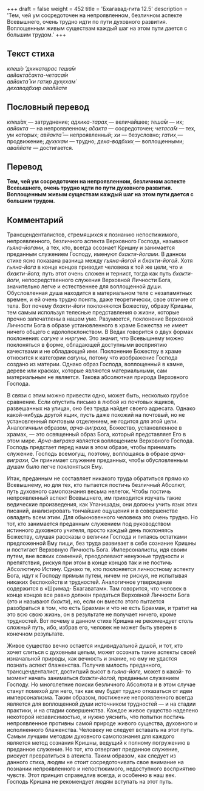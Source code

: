 +++
draft = false
weight = 452
title = 'Бхагавад-гита 12.5'
description = 'Тем, чей ум сосредоточен на непроявленном, безличном аспекте Всевышнего, очень трудно идти по пути духовного развития. Воплощенным живым существам каждый шаг на этом пути дается с большим трудом.'
+++

## Текст стиха

_клеш́о ’дхикатарас теша̄м  
авйакта̄сакта-четаса̄м  
авйакта̄ хи гатир дух̣кхам̇  
дехавадбхир ава̄пйате_

## Пословный перевод

_клеш́ах̣_ — затруднение; _адхика_\-_тарах̣_ — величайшее; _теша̄м_ — их; _авйакта_ — на непроявленном; _а̄сакта_ — сосредоточен; _четаса̄м_ — тех, ум которых; _авйакта̄_ — непроявленный; _хи_ — безусловно; _гатих̣_ — продвижение; _дух̣кхам_ — трудно; _деха_\-_вадбхих̣_ — воплощенными; _ава̄пйате_ — достигается.

## Перевод

**Тем, чей ум сосредоточен на непроявленном, безличном аспекте Всевышнего, очень трудно идти по пути духовного развития. Воплощенным живым существам каждый шаг на этом пути дается с большим трудом.**

## Комментарий

Трансценденталистов, стремящихся к познанию непостижимого, непроявленного, безличного аспекта Верховного Господа, называют _гьяна-йогами,_ а тех, кто, всегда осознает Кришну и занимается преданным служением Господу, именуют _бхакти-йогами_. В данном стихе ясно показана разница между _гьяна-йогой_ и _бхакти-йогой_. Хотя _гьяна-йога_ в конце концов приводит человека к той же цели, что и _бхакти-йога,_ путь этот очень сложен и тернист, тогда как путь _бхакти-йоги,_ непосредственного служения Верховной Личности Бога, значительно легче и естественнее для воплощенной души. Обусловленная душа находится в материальном теле с незапамятных времен, и ей очень трудно понять, даже теоретически, свое отличие от тела. Вот почему _бхакти-йоги_ поклоняются Божеству, образу Кришны, тем самым используя телесные представления о жизни, которые прочно запечатлены в нашем уме. Разумеется, поклонение Верховной Личности Бога в образе установленного в храме Божества не имеет ничего общего с идолопоклонством. В Ведах говорится о двух формах поклонения: _сагуне_ и _ниргуне._ Это значит, что Всевышнему можно поклоняться в форме, обладающей доступными восприятию качествами и не обладающей ими. Поклонение Божеству в храме относится к категории _сагуны,_ потому что изображение Господа создано из материи. Однако образ Господа, воплощенный в камне, дереве или красках, которые являются материальными, сам материальным не является. Такова абсолютная природа Верховного Господа.

В связи с этим можно привести одно, может быть, несколько грубое сравнение. Если опустить письмо в любой из почтовых ящиков, развешанных на улицах, оно без труда найдет своего адресата. Однако какой-нибудь другой ящик, пусть даже похожий на почтовый, но не установленный почтовым отделением, не годится для этой цели. Аналогичным образом, _арча-виграха,_ Божество, установленное в храмах, — это освященный образ Бога, который представляет Его в этом мире. _Арча-виграха_ является воплощением Верховного Господа. Господь предстает перед нами в этом образе, чтобы принимать служение. Господь всемогущ, поэтому, воплощаясь в образе _арча-виграхи,_ Он принимает служение преданных, чтобы обусловленным душам было легче поклоняться Ему.

Итак, преданным не составляет никакого труда обратиться прямо ко Всевышнему, но для тех, кто пытается постичь безличный Абсолют, путь духовного самопознания весьма нелегок. Чтобы постичь непроявленный аспект Всевышнего, им приходится изучать такие ведические произведения, как Упанишады, они должны учить язык этих писаний, анализировать тончайшие ощущения и в совершенстве овладеть всем этим. Для обыкновенного человека это очень трудно. Но тот, кто занимается преданным служением под руководством истинного духовного учителя, просто каждый день поклоняясь Божеству, слушая рассказы о величии Господа и питаясь остатками предложенной Ему пищи, без труда развивает в себе сознание Кришны и постигает Верховную Личность Бога. Имперсоналисты, идя своим путем, вне всяких сомнений, преодолевают ненужные трудности и препятствия, рискуя при этом в конце концов так и не постичь Абсолютную Истину. Однако те, кто поклоняется личностному аспекту Бога, идут к Господу прямым путем, ничем не рискуя, не испытывая никаких беспокойств и трудностей. Аналогичное утверждение содержится в «Шримад- Бхагаватам». Там говорится, что человек в конце концов все равно должен предаться Верховной Личности Бога (это и называют _бхакти_), но, если он вместо этого пытается разобраться в том, что есть Брахман и что не есть Брахман, и тратит на это всю свою жизнь, он в результате не получает ничего, кроме трудностей. Вот почему в данном стихе Кришна не рекомендует столь сложный путь, ибо, избрав его, человек не может быть уверен в конечном результате.

Живое существо вечно остается индивидуальной душой, и тот, кто хочет слиться с духовным целым, может осознать такие аспекты своей изначальной природы, как вечность и знание, но ему не удастся познать аспект блаженства. Получив милость преданного, трансценденталист, достигший высот в _гьяна-йоге,_ может в какой- то момент начать заниматься _бхакти-йогой,_ преданным служением Господу. Но многолетние поиски безличного Абсолюта и в этом случае станут помехой для него, так как ему будет трудно отказаться от идеи имперсонализма. Таким образом, постижение непроявленного всегда является для воплощенной души источником трудностей — и на стадии практики, и на стадии совершенства. Каждое живое существо наделено некоторой независимостью, и нужно уяснить, что попытки постичь непроявленное противны самой природе живого существа, духовного и исполненного блаженства. Человеку не следует вставать на этот путь. Самым лучшим методом духовного самопознания для каждого является метод сознания Кришны, ведущий к полному погружению в преданное служение. Но тот, кто отвергает преданное служение, рискует превратиться в атеиста. Таким образом, как следует из данного стиха, людям не стоит сосредоточивать свое внимание на познании непроявленного и непостижимого, недоступного восприятию чувств. Этот принцип справедлив всегда, и особенно в наш век. Господь Кришна не рекомендует людям вступать на этот путь.
